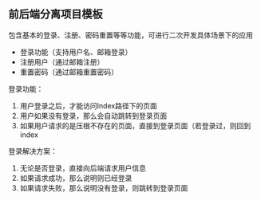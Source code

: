 ## 前后端分离项目模板

包含基本的登录、注册、密码重置等等功能，可进行二次开发具体场景下的应用

* 登录功能（支持用户名、邮箱登录）
* 注册用户（通过邮箱注册）
* 重置密码（通过邮箱重置密码）

登录功能：
1. 用户登录之后，才能访问Index路径下的页面
2. 用户如果没有登录，那么会自动跳转到登录页面
3. 如果用户请求的是压根不存在的页面，直接到登录页面（若登录过，则回到index

登录解决方案：
1. 无论是否登录，直接向后端请求用户信息
2. 如果请求成功，那么说明则已经登录
3. 如果请求失败，那么说明没有登录，则跳转到登录页面